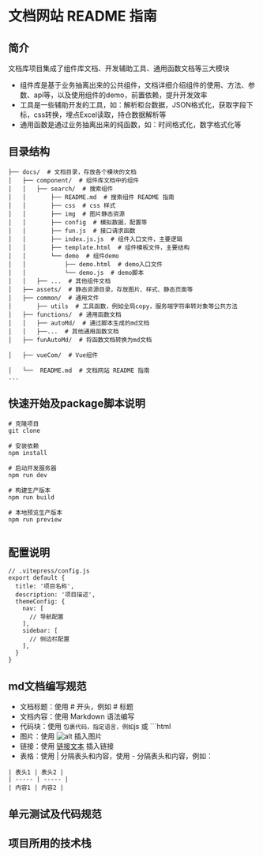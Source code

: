 # 文档网站 README 指南

## 简介
文档库项目集成了组件库文档、开发辅助工具、通用函数文档等三大模块
- 组件库是基于业务抽离出来的公共组件，文档详细介绍组件的使用、方法、参数、api等，以及使用组件的demo，前置依赖，提升开发效率
- 工具是一些辅助开发的工具，如：解析柜台数据，JSON格式化，获取字段下标，css转换，埋点Excel读取，持仓数据解析等
- 通用函数是通过业务抽离出来的纯函数，如：时间格式化，数字格式化等

## 目录结构
```
├── docs/  # 文档目录，存放各个模块的文档
│   ├── component/  # 组件库文档中的组件
│   │   ├── search/  # 搜索组件
│   │       ├── README.md  # 搜索组件 README 指南
│   │       ├── css  # css 样式
│   │       ├── img  # 图片静态资源
│   │       ├── config  # 模拟数据，配置等
│   │       ├── fun.js  # 接口请求函数
│   │       ├── index.js.js  # 组件入口文件，主要逻辑
│   │       ├── template.html  # 组件模板文件，主要结构
│   │       └── demo  # 组件demo
│   │           ├── demo.html  # demo入口文件
│   │           └── demo.js  # demo脚本
│   │   ├── ...  # 其他组件文档
│   ├── assets/  # 静态资源目录，存放图片、样式、静态页面等
│   ├── common/  # 通用文件
│       ├── utils  # 工具函数，例如全局copy，服务端字符串转对象等公共方法 
│   ├── functions/  # 通用函数文档
│   │   ├── autoMd/  # 通过脚本生成的md文档
│   │   ├──...  # 其他通用函数文档
│   ├── funAutoMd/  # 将函数文档转换为md文档

│   ├── vueCom/  # Vue组件

│   └──  README.md  # 文档网站 README 指南
...

```

## 快速开始及package脚本说明
```
# 克隆项目
git clone 

# 安装依赖
npm install

# 启动开发服务器
npm run dev

# 构建生产版本
npm run build

# 本地预览生产版本
npm run preview


```

## 配置说明
```
// .vitepress/config.js
export default {
  title: '项目名称',
  description: '项目描述',
  themeConfig: {
    nav: [
      // 导航配置
    ],
    sidebar: [
      // 侧边栏配置
    ],
  }
}
```

## md文档编写规范
- 文档标题：使用 # 开头，例如 # 标题
- 文档内容：使用 Markdown 语法编写
- 代码块：使用 ``` 包裹代码，指定语言，例如 ```js 或 ```html
- 图片：使用 ![alt](图片路径) 插入图片
- 链接：使用 [链接文本](链接地址) 插入链接
- 表格：使用 | 分隔表头和内容，使用 - 分隔表头和内容，例如：
```
| 表头1 | 表头2 |
| ----- | ----- |
| 内容1 | 内容2 |
```
## 单元测试及代码规范


## 项目所用的技术栈